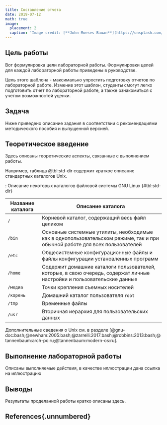```yaml
---
title: Составление отчета
date: 2019-07-12
math: true
image:
  placement: 2
  caption: 'Image credit: [**John Moeses Bauan**](https://unsplash.com/photos/OGZtQF8iC0g)'
---
```


## Цель работы

Вот формулировка цели лабораторной работы. 
Формулировки целей для каждой лабораторной работы приведены в
руководстве.

Цель этого шаблона - максимально упростить подготовку отчетов по
лабораторной работе.  Изменив этот шаблон, студенты смогут
легко подготовить отчет по лабораторной работе, а также ознакомиться
с учетом возможностей уценки.

## Задача

Ниже приведено описание задания в соответствии с рекомендациями
методического пособия и выпущенной версией.

## Теоретическое введение

Здесь описаны теоретические аспекты, связанные с выполнением работы.

Например, таблица @tbl:std-dir содержит краткое описание стандартных каталогов Unix.

: Описание некоторых каталогов файловой системы GNU Linux {#tbl:std-dir}

| Название каталога | Описание каталога |
|--------------|----------------------------------------------------------------------------------------------------------------------------|
| `/` | Корневой каталог, содержащий весь файл целиком |
| `/bin ` | Основные системные утилиты, необходимые как в однопользовательском режиме, так и при обычной работе для всех пользователей |
| `/etc` | Общесистемные конфигурационные файлы и файлы конфигурации установленных программ |
| `/home` | Содержит домашние каталоги пользователей, которые, в свою очередь, содержат личные настройки и пользовательские данные |
| `/медиа`     | Точки крепления съемных носителей |
| `/корень`      | Домашний каталог пользователя `root`                                                                                   |
| `/tmp` | Временные файлы |
| `/usr` | Вторичная иерархия для пользовательских данных |

Дополнительные сведения о Unix см. в разделе [@gnu-doc:bash;@newham:2005:bash;@zarrelli:2017:bash;@robbins:2013:bash;@tannenbaum:arch-pc:ru;@tannenbaum:modern-os:ru].

## Выполнение лабораторной работы

Описаны выполняемые действия, в качестве иллюстрации дана ссылка на иллюстрацию 



## Выводы

Результаты проделанной работы кратко описаны здесь.

## References{.unnumbered}
